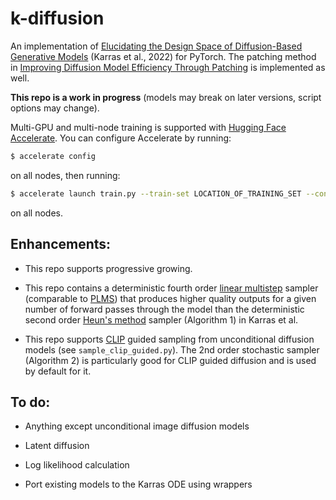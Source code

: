 # k-diffusion

An implementation of [Elucidating the Design Space of Diffusion-Based Generative Models](https://arxiv.org/abs/2206.00364) (Karras et al., 2022) for PyTorch. The patching method in [Improving Diffusion Model Efficiency Through Patching](https://arxiv.org/abs/2207.04316) is implemented as well.

**This repo is a work in progress** (models may break on later versions, script options may change).

Multi-GPU and multi-node training is supported with [Hugging Face Accelerate](https://huggingface.co/docs/accelerate/index). You can configure Accelerate by running:

```sh
$ accelerate config
```

on all nodes, then running:

```sh
$ accelerate launch train.py --train-set LOCATION_OF_TRAINING_SET --config CONFIG_FILE
```

on all nodes.

## Enhancements:

- This repo supports progressive growing.

- This repo contains a deterministic fourth order [linear multistep](https://en.wikipedia.org/wiki/Linear_multistep_method) sampler (comparable to [PLMS](https://openreview.net/forum?id=PlKWVd2yBkY)) that produces higher quality outputs for a given number of forward passes through the model than the deterministic second order [Heun's method](https://en.wikipedia.org/wiki/Heun%27s_method) sampler (Algorithm 1) in Karras et al.

- This repo supports [CLIP](https://openai.com/blog/clip/) guided sampling from unconditional diffusion models (see `sample_clip_guided.py`). The 2nd order stochastic sampler (Algorithm 2) is particularly good for CLIP guided diffusion and is used by default for it.

## To do:

- Anything except unconditional image diffusion models

- Latent diffusion

- Log likelihood calculation

- Port existing models to the Karras ODE using wrappers
